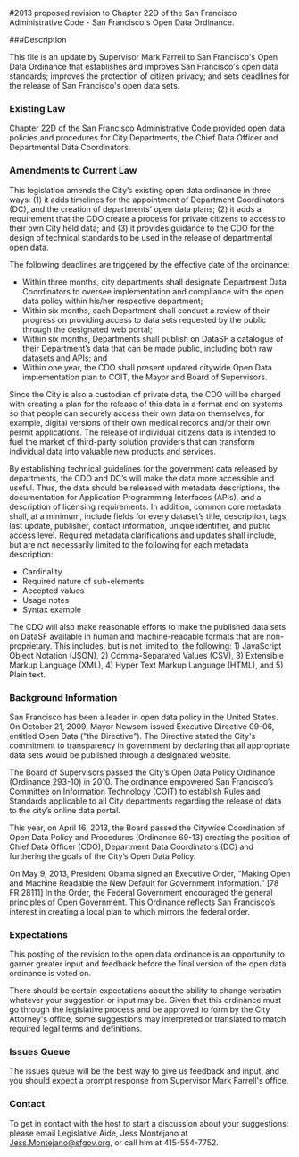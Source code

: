 #2013 proposed revision to Chapter 22D of the San Francisco Administrative Code - San Francisco's Open Data Ordinance. 

###Description


This file is an update by Supervisor Mark Farrell to San Francisco's Open Data Ordinance that establishes and improves San Francisco's open data standards; improves the protection of citizen privacy; and sets deadlines for the release of San Francisco's open data sets.  

### Existing Law

Chapter 22D of the San Francisco Administrative Code provided open data policies and procedures for City Departments, the Chief Data Officer and Departmental Data Coordinators. 
### Amendments to Current Law

This legislation amends the City’s existing open data ordinance in three ways: (1) it adds timelines for the appointment of Department Coordinators (DC), and the creation of departments’ open data plans; (2) it adds a requirement that the CDO create a process for private citizens to access to their own City held data; and (3) it provides guidance to the CDO for the design of technical standards to be used in the release of departmental open data. 

The following deadlines are triggered by the effective date of the ordinance:

- Within three months, city departments shall designate Department Data Coordinators to oversee implementation and compliance with the open data policy within his/her respective department;
- Within six months, each Department shall conduct a review of their progress on providing access to data sets requested by the public through the designated web portal;
- Within six months, Departments shall publish on DataSF a catalogue of their  Department’s data that can be made public, including both raw datasets and APIs; and
- Within one year, the CDO shall present updated citywide Open Data implementation plan to COIT, the Mayor and Board of Supervisors. 

Since the City is also a custodian of private data, the CDO will be charged with creating a plan for the release of this data in a format and on systems so that people can securely access their own data on themselves, for example, digital versions of their own medical records and/or their own permit applications.  The release of individual citizens data is intended to fuel the market of third-party solution providers that can transform individual data into valuable new products and services.

By establishing technical guidelines for the government data released by departments, the CDO and DC’s will make the data more accessible and useful.  Thus, the data should be released with metadata descriptions, the documentation for Application Programming Interfaces (APIs), and a description of licensing requirements.  In addition, common core metadata shall, at a minimum, include fields for every dataset’s title, description, tags, last update, publisher, contact information, unique identifier, and public access level.  Required metadata clarifications and updates shall include, but are not necessarily limited to the following for each metadata description:

- Cardinality
- Required nature of sub-elements
- Accepted values
- Usage notes
- Syntax example

The CDO will also make reasonable efforts to make the published data sets on DataSF available in human and machine-readable formats that are non-proprietary.  This includes, but is not limited to, the following: 1) JavaScript Object Notation (JSON), 2) Comma-Separated Values (CSV), 3) Extensible Markup Language (XML), 4) Hyper Text Markup Language (HTML), and  5) Plain text.

### Background Information

San Francisco has been a leader in open data policy in the United States.  On October 21, 2009, Mayor Newsom issued Executive Directive 09-06, entitled Open Data ("the Directive").  The Directive stated the City's commitment to transparency in government by declaring that all appropriate data sets would be published through a designated website.  

The Board of Supervisors passed the City’s Open Data Policy Ordinance (Ordinance 293-10) in 2010. The ordinance empowered San Francisco’s Committee on Information Technology (COIT) to establish Rules and Standards applicable to all City departments regarding the release of data to the city’s online data portal. 

This year, on April 16, 2013, the Board passed the Citywide Coordination of Open Data Policy and Procedures (Ordinance 69-13) creating the position of Chief Data Officer (CDO), Department Data Coordinators (DC) and furthering the goals of the City’s Open Data Policy. 

On May 9, 2013, President Obama signed an Executive Order, “Making Open and Machine Readable the New Default for Government Information.” [78 FR 28111]  In the Order, the Federal Government encouraged the general principles of Open Government.
This Ordinance reflects San Francisco’s interest in creating a local plan to which mirrors the federal order. 

### **Expectations**
This posting of the revision to the open data ordinance is an opportunity to garner greater input and feedback before the final version of the open data ordinance is voted on. 

There should be certain expectations about the ability to change verbatim whatever your suggestion or input may be. Given that this ordinance must go through the legislative process and be approved to form by the City Attorney's office, some suggestions may interpreted or translated to match required legal terms and definitions. 

### **Issues Queue**
The issues queue will be the best way to give us feedback and input, and you should expect a prompt response from Supervisor Mark Farrell's office. 

### **Contact**
To get in contact with the host to start a discussion about your suggestions: please email Legislative Aide, Jess Montejano at Jess.Montejano@sfgov.org, or call him at 415-554-7752.  









